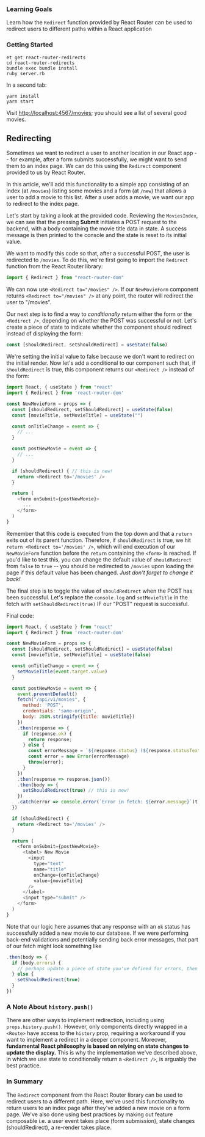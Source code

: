 ### Learning Goals

Learn how the `Redirect` function provided by React Router can be used to redirect users to different paths within a React application

### Getting Started

```no-highlight
et get react-router-redirects
cd react-router-redirects
bundle exec bundle install
ruby server.rb
```

In a second tab:

```no-highlight
yarn install
yarn start
```

Visit <http://localhost:4567/movies>; you should see a list of several good movies.

## Redirecting

Sometimes we want to redirect a user to another location in our React app -- for example, after a form submits successfully, we might want to send them to an index page. We can do this using the `Redirect` component provided to us by React Router.

In this article, we'll add this functionality to a simple app consisting of an index (at `/movies`) listing some movies and a form (at `/new`) that allows a user to add a movie to this list. After a user adds a movie, we want our app to redirect to the index page.

Let's start by taking a look at the provided code. Reviewing the `MoviesIndex`, we can see that the pressing **Submit** initiates a POST request to the backend, with a body containing the movie title data in state. A success message is then printed to the console and the state is reset to its initial value.

We want to modify this code so that, after a successful POST, the user is redirected to `/movies`. To do this, we're first going to import the `Redirect` function from the React Router library:

```javascript
import { Redirect } from "react-router-dom"
```

We can now use `<Redirect to="/movies" />`. If our `NewMovieForm` component returns `<Redirect to="/movies" />` at any point, the router will redirect the user to "/movies".

Our next step is to find a way to _conditionally_ return either the form or the `<Redirect />`, depending on whether the POST was successful or not. Let's create a piece of state to indicate whether the component should redirect instead of displaying the form:

```javascript
const [shouldRedirect, setShouldRedirect] = useState(false)
```

We're setting the initial value to false because we don't want to redirect on the initial render. Now let's add a conditional to our component such that, if `shouldRedirect` is true, this component returns our `<Redirect />` instead of the form:

```javascript
import React, { useState } from "react"
import { Redirect } from 'react-router-dom'

const NewMovieForm = props => {
  const [shouldRedirect, setShouldRedirect] = useState(false)
  const [movieTitle, setMovieTitle] = useState("")

  const onTitleChange = event => {
    // ...
  }

  const postNewMovie = event => {
    // ...
  }

  if (shouldRedirect) { // this is new!
    return <Redirect to='/movies' />
  }

  return (
    <form onSubmit={postNewMovie}>
      ...
    </form>
  )
}
```

Remember that this code is executed from the top down and that a `return` exits out of its parent function. Therefore, if `shouldRedirect` is true, we hit `return <Redirect to='/movies' />`, which will end execution of our `NewMovieForm` function before the `return` containing the `<form>` is reached. If you'd like to test this, you can change the default value of `shouldRedirect` from `false` to `true` -- you should be redirected to `/movies` upon loading the page if this default value has been changed. _Just don't forget to change it back!_

The final step is to toggle the value of `shouldRedirect` when the POST has been successful. Let's replace the `console.log` and `setMovieTitle` in the fetch with `setShouldRedirect(true)` IF our "POST" request is successful.

Final code:

```javascript
import React, { useState } from "react"
import { Redirect } from 'react-router-dom'

const NewMovieForm = props => {
  const [shouldRedirect, setShouldRedirect] = useState(false)
  const [movieTitle, setMovieTitle] = useState(false)

  const onTitleChange = event => {
    setMovieTitle(event.target.value)
  }

  const postNewMovie = event => {
    event.preventDefault()
    fetch("/api/v1/movies", {
      method: 'POST',
      credentials: 'same-origin',
      body: JSON.stringify({title: movieTitle})
    })
    .then(response => {
      if (response.ok) {
        return response;
      } else {
        const errorMessage = `${response.status} (${response.statusText})`
        const error = new Error(errorMessage)
        throw(error);
      }
    })
    .then(response => response.json())
    .then(body => {
      setShouldRedirect(true) // this is new!
    })
    .catch(error => console.error(`Error in fetch: ${error.message}`)t
  })

  if (shouldRedirect) {
    return <Redirect to='/movies' />
  }

  return (
    <form onSubmit={postNewMovie}>
      <label> New Movie
        <input
          type="text"
          name="title"
          onChange={onTitleChange}
          value={movieTitle}
        />
      </label>
      <input type="submit" />
    </form>
  )
}
```

Note that our logic here assumes that any response with an `ok` status has successfully added a new movie to our database. If we were performing back-end validations and potentially sending back error messages, that part of our fetch might look something like

```javascript
.then(body => {
  if (body.errors) {
    // perhaps update a piece of state you've defined for errors, then use that to display the errors on the form
  } else {
    setShouldRedirect(true)
  }
})
```

### A Note About `history.push()`

There are other ways to implement redirection, including using `props.history.push()`. However, only components directly wrapped in a `<Route>` have access to the `history` prop, requiring a workaround if you want to implement a redirect in a deeper component. Moreover, **fundamental React philosophy is based on relying on state changes to update the display.** This is why the implementation we've described above, in which we use state to conditionally return a `<Redirect />`, is arguably the best practice.

### In Summary

The `Redirect` component from the React Router library can be used to redirect users to a different path. Here, we've used this functionality to return users to an index page after they've added a new movie on a form page. We've also done using best practices by making out feature composable i.e. a user event takes place (form submission), state changes (shouldRedirect), a re-render takes place.
